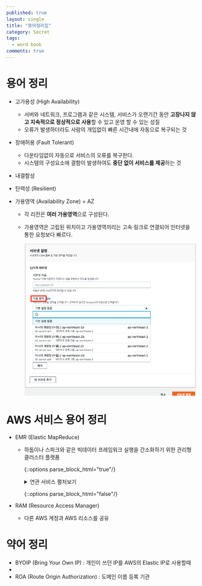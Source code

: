 ```yaml
---
published: true
layout: single
title: "용어정리집"
category: Secret
tags:
  - word book
comments: true
---
```


용어 정리
=============

- 고가용성 (High Availability)
  - 서버와 네트워크, 프로그램과 같은 시스템, 서비스가 오랜기간 동안 **고장나지 않고 지속적으로 정상적으로 사용**할 수 있고 운영 할 수 있는 성질
  - 오류가 발생하더라도 사람의 개입없이 빠른 시간내에 자동으로 복구되는 것

- 장애허용 (Fault Tolerant)
  - 다운타임없이 자동으로 서비스의 오류를 복구한다.
  - 시스템의 구성요소에 결함이 발생하여도 **중단 없이 서비스를 제공**하는 것

- 내결함성

- 탄력성 (Resilient)

- 가용영역 (Availability Zone) = AZ

  - 각 리전은 **여러 가용영역**으로 구성된다.

  - 가용영역은 고립된 위치이고 가용영역끼리는 고속 링크로 연결되어 인터넷을 통한 요청보다 빠르다.

    ![가용영역](/assets/images/aws-az-subnet.png)

  

# AWS 서비스 용어 정리

- EMR (Elastic MapReduce)

  - 하둡이나 스파크와 같은 빅데이터 프레임워크 실행을 간소화하기 위한 관리형 클러스터 플랫폼

    {::options parse_block_html="true"/}

    <details><summary markdown="span">연관 서비스 펼처보기</summary> 
    	- S3
    	- DynamoDB
    </details>

    {::options parse_block_html="false"/}

- RAM (Resource Access Manager)
  - 다른 AWS 계정과 AWS 리소스를 공유

# 약어 정리

- BYOIP (Bring Your Own IP) : 개인이 쓰던 IP를 AWS의 Elastic IP로 사용할때
- 
- ROA (Route Origin Authorization) : 도메인 이름 등록 기관